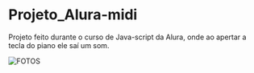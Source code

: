 # Projeto_Alura-midi
Projeto feito durante o curso de Java-script da Alura, onde ao apertar a tecla do piano ele saí um som.

<img alt="FOTOS" src="https://drive.google.com/file/d/1kC-w-zzrk7O0JMGyW_6e_66EzFm-BdnE/view?usp=sharing.jpg">
